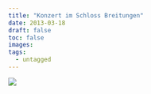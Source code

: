 ```yaml
---
title: "Konzert im Schloss Breitungen"
date: 2013-03-18
draft: false
toc: false
images:
tags: 
  - untagged
---
```


![](/images/2013-breitungen.jpg)
